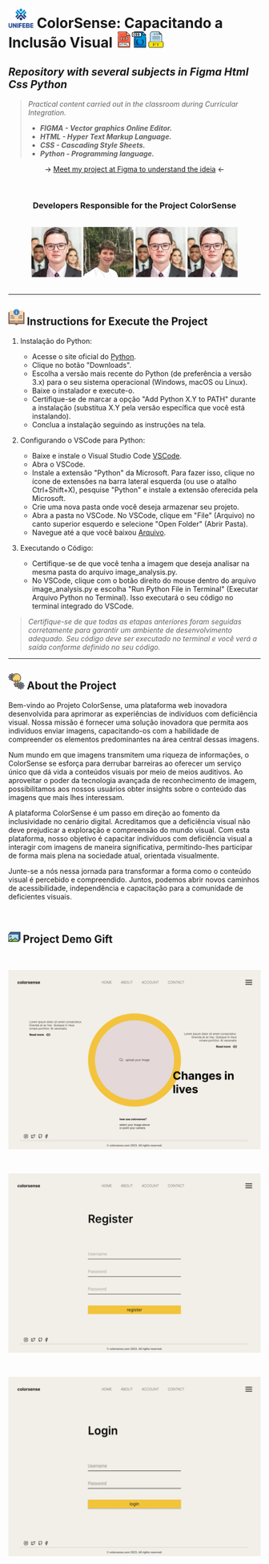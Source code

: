 # <img width="50px" src="icons/unifebe-logo-vertical.png" alt="Logo hDCHost" class="logo"> ColorSense: Capacitando a Inclusão Visual ![](/icons/html.png)![](icons/arquivo-css.png)![](icons/python.png)

## _Repository with several subjects in Figma Html Css Python_

> _Practical content carried out in the classroom during Curricular Integration._
>
> - **_FIGMA - Vector graphics Online Editor._** 
> - **_HTML - Hyper Text Markup Language._**
> - **_CSS - Cascading Style Sheets._**
> - **_Python - Programming language._**

<p align="center"> 
→ <a href="https://www.figma.com/file/JlTol6lbIt1brUM6MFGJ6U/ColorSense.com?type=design&node-id=0-1&mode=design&t=CN63vH5mxqP6cSHL-0">Meet my project at Figma to understand the ideia</a>   ←
</p>

<br>

<div align="center"> 
<h3>Developers Responsible for the Project ColorSense</h3>

<br>
    
 <img src="icons/Cassio.jpg">
 <img src="icons/arthur.jpg">
 <img src="icons/Cassio.jpg">
 <img src="icons/Cassio.jpg">
</div>

<br>

---

## ![](/icons/instrucoes.png) Instructions for Execute the Project 

1. Instalação do Python: 
    - Acesse o site oficial do [Python](https://www.python.org/).
    - Clique no botão "Downloads".
    - Escolha a versão mais recente do Python (de preferência a versão 3.x) para o seu sistema operacional (Windows, macOS ou Linux).
    - Baixe o instalador e execute-o.
    - Certifique-se de marcar a opção "Add Python X.Y to PATH" durante a instalação (substitua X.Y pela versão específica que você está instalando).
    - Conclua a instalação seguindo as instruções na tela.

2. Configurando o VSCode para Python:
    - Baixe e instale o Visual Studio Code [VSCode](https://code.visualstudio.com/).
    - Abra o VSCode.
    - Instale a extensão "Python" da Microsoft. Para fazer isso, clique no ícone de extensões na barra lateral esquerda (ou use o atalho Ctrl+Shift+X), pesquise "Python" e instale a extensão oferecida pela Microsoft.
    - Crie uma nova pasta onde você deseja armazenar seu projeto.
    - Abra a pasta no VSCode. No VSCode, clique em "File" (Arquivo) no canto superior esquerdo e selecione "Open Folder" (Abrir Pasta).
    - Navegue até a que você baixou [Arquivo](https://github.com/ArthurEstevan/Unifebe_Project_ColorSense_2023/archive/refs/heads/main.zip).

3. Executando o Código:
    - Certifique-se de que você tenha a imagem que deseja analisar na mesma pasta do arquivo image_analysis.py.
    - No VSCode, clique com o botão direito do mouse dentro do arquivo image_analysis.py e escolha "Run Python File in Terminal" (Executar Arquivo Python no Terminal). Isso executará o seu código no terminal integrado do VSCode.
   
> _Certifique-se de que todas as etapas anteriores foram seguidas corretamente para garantir um ambiente de desenvolvimento adequado. Seu código deve ser executado no terminal e você verá a saída conforme definido no seu código._
---

## ![](/icons/icon_conceito.png) About the Project

Bem-vindo ao Projeto ColorSense, uma plataforma web inovadora desenvolvida para aprimorar as experiências de indivíduos com deficiência visual. Nossa missão é fornecer uma solução inovadora que permita aos indivíduos enviar imagens, capacitando-os com a habilidade de compreender os elementos predominantes na área central dessas imagens.

Num mundo em que imagens transmitem uma riqueza de informações, o ColorSense se esforça para derrubar barreiras ao oferecer um serviço único que dá vida a conteúdos visuais por meio de meios auditivos. Ao aproveitar o poder da tecnologia avançada de reconhecimento de imagem, possibilitamos aos nossos usuários obter insights sobre o conteúdo das imagens que mais lhes interessam.

A plataforma ColorSense é um passo em direção ao fomento da inclusividade no cenário digital. Acreditamos que a deficiência visual não deve prejudicar a exploração e compreensão do mundo visual. Com esta plataforma, nosso objetivo é capacitar indivíduos com deficiência visual a interagir com imagens de maneira significativa, permitindo-lhes participar de forma mais plena na sociedade atual, orientada visualmente.

Junte-se a nós nessa jornada para transformar a forma como o conteúdo visual é percebido e compreendido. Juntos, podemos abrir novos caminhos de acessibilidade, independência e capacitação para a comunidade de deficientes visuais.

<br>

## ![](./icons/arquivos-de-imagem.png) Project Demo Gift

<br>

![Colorsense Home](https://github.com/ArthurEstevan/Unifebe_Project_ColorSense_2023/blob/2917b8211162b54b02af1bb8252345a0f2245393/icons/ColorSense%203_page-0001.jpg)

<br>

![Colorsense Register](https://github.com/ArthurEstevan/Unifebe_Project_ColorSense_2023/blob/2917b8211162b54b02af1bb8252345a0f2245393/icons/ColorSense%201_page-0001.jpg)

<br>

![Colorsense Login](https://github.com/ArthurEstevan/Unifebe_Project_ColorSense_2023/blob/2917b8211162b54b02af1bb8252345a0f2245393/icons/ColorSense%202_page-0001.jpg)
